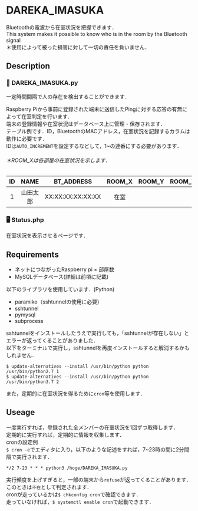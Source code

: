 # DAREKA_IMASUKA
Bluetoothの電波から在室状況を把握できます．<br>
This system makes it possible to know who is in the room by the Bluetooth signal<br>
＊使用によって被った損害に対して一切の責任を負いません．

## Description
### 📶 DAREKA_IMASUKA.py
一定時間間隔で人の存在を検出することができます．<br>

Raspberry Piから事前に登録された端末に送信したPingに対する応答の有無によって在室判定を行います．<br>
端末の登録情報や在室状況はデータベース上に管理・保存されます．<br>
テーブル例です．ID，BluetoothのMACアドレス，在室状況を記録するカラムは動作に必要です．<br>
IDは`AUTO_INCREMENT`を設定するなどして，1~の連番にする必要があります．
###### ＊ROOM_Xは各部屋の在室状況を示します．
|ID|NAME|BT_ADDRESS|ROOM_X|ROOM_Y|ROOM_Z|
|:---:|:---:|:---:|:---:|:---:|:---:|
|1|山田太郎|XX:XX:XX:XX:XX:XX|在室|  |  |

### 🖥️ Status.php
在室状況を表示させるページです．

## Requirements
* ネットにつながったRaspberry pi × 部屋数
* MySQLデータベース(詳細は前項に記載)

以下のライブラリを使用しています．(Python)
* paramiko（sshtunnelの使用に必要）
* sshtunnel
* pymysql
* subprocess

sshtunnelをインストールしたうえで実行しても，「sshtunnelが存在しない」とエラーが返ってくることがありました．<br>
以下をターミナルで実行し，sshtunnelを再度インストールすると解消するかもしれません．
```
$ update-alternatives --install /usr/bin/python python /usr/bin/python2.7 1
$ update-alternatives --install /usr/bin/python python /usr/bin/python3.7 2
```

また，定期的に在室状況を得るために`cron`等を使用します．

## Useage
一度実行すれば，登録された全メンバーの在室状況を1回ずつ取得します．<br>
定期的に実行すれば，定期的に情報を収集します．<br>
cronの設定例<br>
`$ cron -e`でエディタに入り，以下のような記述をすれば，7~23時の間に2分間隔で実行されます．<br>
```
*/2 7-23 * * * python3 /hoge/DAREKA_IMASUKA.py
```
実行頻度を上げすぎると，一部の端末から`refuse`が返ってくることがあります．このときは`不在`として判定されます．<br>
cronが走っているかは`$ chkconfig cron`で確認できます．<br>
走っていなければ，`$ systemctl enable cron`で起動できます．
